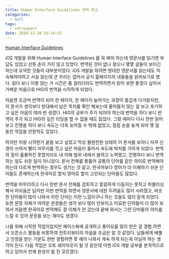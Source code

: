 ```yaml
---
title: Human Interface Guidelines 번역 회고
categories:
  - null
tags:
  - retrospect
date: 2018-12-10 23:14:52
---
```


[Human Interface Guidelines]([https://miniring.gitbook.io/hig/](https://miniring.gitbook.io/hig/))

iOS 개발을 위해 Human Interface Guidelines 를 꼭 봐야 하는데 영문서를 읽기엔 부담도 있었고 선뜻 손이 가지 않고 있었다. 번역된 것이 없나 찾으니 몇몇 글들이 보이긴 하는데 요약한 것들이 대부분이었다. iOS 개발을 하려면 방대한 영문서를 읽는데도 익숙해져야하고 사실 읽는데 큰 무리는 없어서 공식 홈페이지의 내용들을 읽어보기로 했다. 읽다 보니 이왕 읽는 거 시간은 좀 걸리더라도 번역하면서 읽어 보면 좋겠다 싶어서 가벼운 마음으로 HIG의 번역을 시작하게 되었다.

처음엔 조금씩 번역이 되어 한 페이지, 한 페이지 늘어가는 과정이 즐겁게 다가왔지만, 이 문서가 생각보다 방대해서 남은 목차를 확인 해보는데 줄어들지 않는 걸 보고 포기하고 싶은 마음이 여러 번 생겼다. HIG의 공부가 주가 되어야 하는데 번역을 하다 보니 번역이 주가 되고 HIG의 깊은 리딩을 할 수 없을 때도 많았다. 그럴 때마다 다시 한번 읽어보고 진행을 하다 보니 속도는 더욱 늦어질 수 밖에 없었고, 점점 손을 놓게 되어 몇 일 동안 작업을 안한적도 있었다. 

하지만 이왕 시작한거 끝을 보고 싶었고 막상 불완전한 상태의 이 문서를 보자니 자꾸 신경이 쓰여서 빨리 마무리를 짓고 싶은 마음이 들어서 속도에 박차를 가하게 되었다. 번역의 질이 훌륭하진 못할지라도 내 이해 범위 내에서 쓸려고 노력했고, 진행하다 보니 번역하는 일도 쉬운 일이 아니었다. 문서 전체를 통틀어 공통의 단어를 같은 의미로 번역해야 하는데 다르게 번역하는 경우도 생기는 것 같고, 한국어보다 영어가 더 이해하기 쉬운 단어들도 존재하는데 한국어로 할지 영어로 할지 고민되는 단어들도 많았다.

번역을 마무리하고 다시 한번 문서 전체를 검토하고 깔끔하게 다듬지는 못하고 퍼블리싱 해서 아쉬움은 남지만 이번 번역을 하면서 영문서에 대한 두려움도 많이 사라졌고, 비슷한 단어들이 많이 나와서 이런 단어는 이런 느낌이구나 하는 것들도 많이 알게 되었다. 또한 문장 자체가 어려운 문장들은 생각 보다 많이 안보이고 미묘한 단어들이 더 많이 보여서 처음엔 한국어로 번역해도 잘 이해가 안 갔는데 끝에 와서는 그런 단어들의 의미를 느낄 수 있어 문장을 보는 재미도 생겼다.

나를 위해 시작한 작업이었지만 페이스북에 공개하고 좋아요를 많이 받은 걸 경험 하면서 오픈소스 활동을 비롯하여 컨트리뷰터의 마음을 조금은 알 것 같았다. 남들에게 베풀고 인정을 받는 기분도 한번 경험하면 못 헤어 나와서 계속 하게 되는게 아닐까 하는 생각이 든다. 다음 작업은 오토 레이아웃이 될 것 같은데 이젠 iOS 개발 공부를 본격적으로 하고 있어서 언제 완성이 될 진 모르겠다.